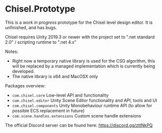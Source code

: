 # Chisel.Prototype

This is a *work in progress* prototype for the Chisel level design editor.
It is unfinished, and has bugs.

Chisel requires Unity 2019.3 or newer
with the project set to ".net standard 2.0" / scripting runtime to ".net 4.x"

Notes:
- Right now a temporary native library is used for the CSG algorithm, this will be replaced by a managed implementation which is currently being developed.
- The native library is x64 and MacOSX only

Packages overview:
* `com.chisel.core` Low-level API and functionality
* `com.chisel.editor` Unity Scene Editor functionality and API, tools and UI
* `com.chisel.components` Unity Monobehaviour runtime API (to allow for possible ECS replacement in future)
* `com.scene.handles.extensions` Custom scene handle extensions


The official Discord server can be found here: https://discord.gg/zttNkPQ
